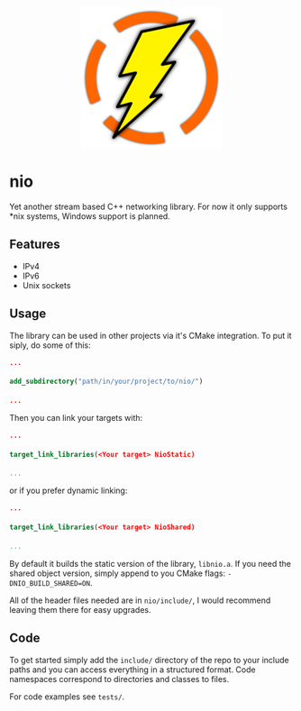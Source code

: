 <div align="center">

<img src="assets/logo.svg" height=250>

</div>

# nio

Yet another stream based C++ networking library. For now it only supports \*nix systems, Windows support is planned.

## Features

-   IPv4
-   IPv6
-   Unix sockets

## Usage

The library can be used in other projects via it's CMake integration. To put it siply, do some of this:

```cmake
...

add_subdirectory("path/in/your/project/to/nio/")

...
```

Then you can link your targets with:

```cmake
...

target_link_libraries(<Your target> NioStatic)

...
```

or if you prefer dynamic linking:

```cmake
...

target_link_libraries(<Your target> NioShared)

...
```

By default it builds the static version of the library, `libnio.a`. If you need the shared object version, simply append to you CMake flags: `-DNIO_BUILD_SHARED=ON`.

All of the header files needed are in `nio/include/`, I would recommend leaving them there for easy upgrades.

## Code

To get started simply add the `include/` directory of the repo to your include paths and you can access everything in a structured format. Code namespaces correspond to directories and classes to files.

For code examples see `tests/`.
